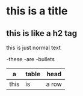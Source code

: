# this is a title
## this is like a h2 tag

this is just normal text

-these
-are
-bullets

a | table | head
--|-------|-----
this | is | a row
